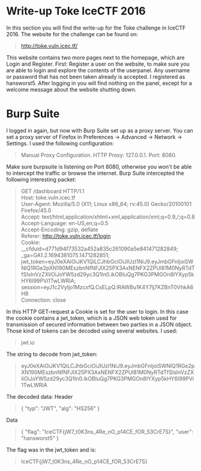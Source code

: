# Write-up Toke IceCTF 2016

In this section you will find the write-up for the Toke challenge in IceCTF 2016. The website for the challenge can be found on:
> http://toke.vuln.icec.tf/

This website contains two more pages next to the homepage, which are Login and Register. First: Register a user on the website, to make sure you are able to login and explore the contents of the userpanel.
Any username or password that has not been taken already is accepted. I registered as hansworst5.
After logging in you will find nothing on the panel, except for a welcome message about the website shutting down.

# Burp Suite

I logged in again, but now with Burp Suite set up as a proxy server. You can set a proxy server of Firefox in Preferences -> Advanced -> Network -> Settings. I used the following configuration:
> Manual Proxy Configuration. HTTP Proxy: 127.0.0.1. Port: 8080.

Make sure burpsuite is listening on Port 8080, otherwise you won't be able to intercept the traffic or browse the internet. Burp Suite intercepted the following interesting packet:

>GET /dashboard HTTP/1.1 <br/>
>Host: toke.vuln.icec.tf <br/>
User-Agent: Mozilla/5.0 (X11; Linux x86_64; rv:45.0) Gecko/20100101 Firefox/45.0 <br/>
Accept: text/html,application/xhtml+xml,application/xml;q=0.9,*/*;q=0.8 <br/>
Accept-Language: en-US,en;q=0.5 <br/>
Accept-Encoding: gzip, deflate <br/>
Referer: http://toke.vuln.icec.tf/login <br/>
Cookie: __cfduid=d771d94f73532a452a835c261090a5e841471282849; _ga=GA1.2.1694381075.1471282851; jwt_token=eyJ0eXAiOiJKV1QiLCJhbGciOiJIUzI1NiJ9.eyJmbGFnIjoiSWNlQ1RGe2pXN190MEszbnNfNFJlX25PX3AxNENFX2ZPUl81M0NyRTdTfSIsInVzZXIiOiJoYW5zd29yc3Q1In0.ikOBIuQg7PKG3PMGOn8IYXyp5kHY6I99PVi1TwLWRIA; session=eyJ1c2VyIjo1MzcxfQ.CsELpQ.lRAWBu1K4Y7lj7KZBnT0VhkA6H8 <br/>
Connection: close <br/>

In this HTTP GET-request a Cookie is set for the user to login. In this case the cookie contains a jwt_token, which is a JSON web token used for transmission of secured information between two parties in a JSON object.
Those kind of tokens can be decoded using several websites. I used:
> jwt.io

The string to decode from jwt_token:
> eyJ0eXAiOiJKV1QiLCJhbGciOiJIUzI1NiJ9.eyJmbGFnIjoiSWNlQ1RGe2pXN190MEszbnNfNFJlX25PX3AxNENFX2ZPUl81M0NyRTdTfSIsInVzZXIiOiJoYW5zd29yc3Q1In0.ikOBIuQg7PKG3PMGOn8IYXyp5kHY6I99PVi1TwLWRIA

The decoded data:
Header
> {
>  "typ": "JWT",
>  "alg": "HS256"
>}

Data
> {
>  "flag": "IceCTF{jW7_t0K3ns_4Re_nO_p14CE_fOR_53CrE7S}",
>  "user": "hansworst5"
> }

The flag was in the jwt_token and is:
> IceCTF{jW7_t0K3ns_4Re_nO_p14CE_fOR_53CrE7S}
